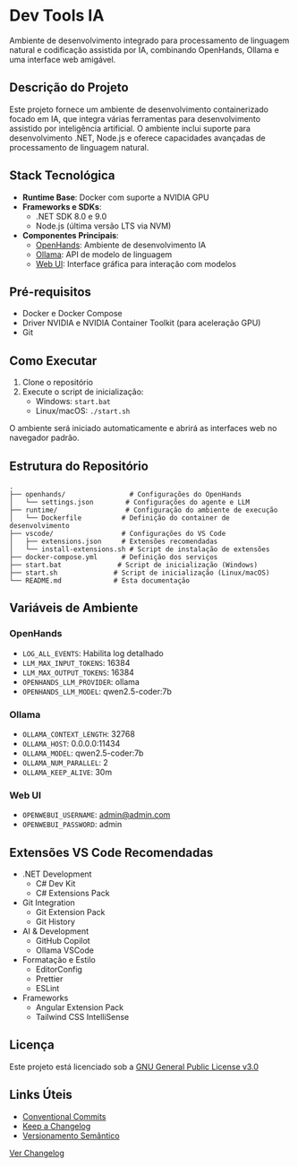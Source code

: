 # Dev Tools IA

Ambiente de desenvolvimento integrado para processamento de linguagem natural e codificação assistida por IA, combinando OpenHands, Ollama e uma interface web amigável.

## Descrição do Projeto

Este projeto fornece um ambiente de desenvolvimento containerizado focado em IA, que integra várias ferramentas para desenvolvimento assistido por inteligência artificial. O ambiente inclui suporte para desenvolvimento .NET, Node.js e oferece capacidades avançadas de processamento de linguagem natural.

## Stack Tecnológica

- **Runtime Base**: Docker com suporte a NVIDIA GPU
- **Frameworks e SDKs**:
  - .NET SDK 8.0 e 9.0
  - Node.js (última versão LTS via NVM)
- **Componentes Principais**:
  - [OpenHands](http://localhost:3000): Ambiente de desenvolvimento IA
  - [Ollama](http://localhost:11434): API de modelo de linguagem
  - [Web UI](http://localhost:8080): Interface gráfica para interação com modelos

## Pré-requisitos

- Docker e Docker Compose
- Driver NVIDIA e NVIDIA Container Toolkit (para aceleração GPU)
- Git

## Como Executar

1. Clone o repositório
2. Execute o script de inicialização:
   - Windows: `start.bat`
   - Linux/macOS: `./start.sh`

O ambiente será iniciado automaticamente e abrirá as interfaces web no navegador padrão.

## Estrutura do Repositório

```
.
├── openhands/                # Configurações do OpenHands
│   └── settings.json        # Configurações do agente e LLM
├── runtime/                 # Configuração do ambiente de execução
│   └── Dockerfile          # Definição do container de desenvolvimento
├── vscode/                 # Configurações do VS Code
│   ├── extensions.json     # Extensões recomendadas
│   └── install-extensions.sh # Script de instalação de extensões
├── docker-compose.yml      # Definição dos serviços
├── start.bat              # Script de inicialização (Windows)
├── start.sh              # Script de inicialização (Linux/macOS)
└── README.md             # Esta documentação
```

## Variáveis de Ambiente

### OpenHands
- `LOG_ALL_EVENTS`: Habilita log detalhado
- `LLM_MAX_INPUT_TOKENS`: 16384
- `LLM_MAX_OUTPUT_TOKENS`: 16384
- `OPENHANDS_LLM_PROVIDER`: ollama
- `OPENHANDS_LLM_MODEL`: qwen2.5-coder:7b

### Ollama
- `OLLAMA_CONTEXT_LENGTH`: 32768
- `OLLAMA_HOST`: 0.0.0.0:11434
- `OLLAMA_MODEL`: qwen2.5-coder:7b
- `OLLAMA_NUM_PARALLEL`: 2
- `OLLAMA_KEEP_ALIVE`: 30m

### Web UI
- `OPENWEBUI_USERNAME`: admin@admin.com
- `OPENWEBUI_PASSWORD`: admin

## Extensões VS Code Recomendadas

- .NET Development
  - C# Dev Kit
  - C# Extensions Pack
- Git Integration
  - Git Extension Pack
  - Git History
- AI & Development
  - GitHub Copilot
  - Ollama VSCode
- Formatação e Estilo
  - EditorConfig
  - Prettier
  - ESLint
- Frameworks
  - Angular Extension Pack
  - Tailwind CSS IntelliSense

## Licença

Este projeto está licenciado sob a [GNU General Public License v3.0](LICENSE)

## Links Úteis

- [Conventional Commits](https://www.conventionalcommits.org/pt-br/v1.0.0/)
- [Keep a Changelog](https://keepachangelog.com/pt-BR/1.1.0/)
- [Versionamento Semântico](https://semver.org/lang/pt-BR/)

[Ver Changelog](CHANGELOG.md)
